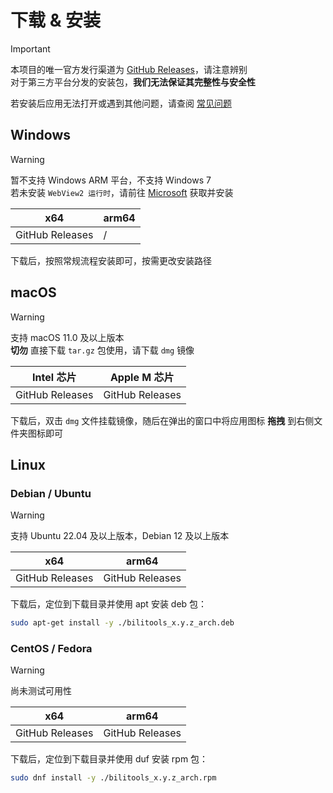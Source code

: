 <script setup>
const __APP_VERSION__ = '1.4.2';
</script>

# 下载 & 安装

> [!IMPORTANT]
> 本项目的唯一官方发行渠道为 [GitHub Releases](https://github.com/btjawa/BiliTools/releases)，请注意辨别<br>
> 对于第三方平台分发的安装包，**我们无法保证其完整性与安全性**

若安装后应用无法打开或遇到其他问题，请查阅 [常见问题](/help/)

## <i class="fa-brands fa-windows"></i> Windows

> [!WARNING]
> 暂不支持 Windows ARM 平台，不支持 Windows 7<br>
> 若未安装 `WebView2 运行时`，请前往 [Microsoft](https://developer.microsoft.com/en-us/microsoft-edge/webview2) 获取并安装

| x64 | arm64 |
| ------------------- | --------------- |
| <a target="_blank" :href="`https://github.com/btjawa/BiliTools/releases/download/v${__APP_VERSION__}/BiliTools_${__APP_VERSION__}_x64-setup.exe`">GitHub Releases</a> | / |

下载后，按照常规流程安装即可，按需更改安装路径

## <i class="fa-brands fa-apple"></i> macOS

> [!Warning]
> 支持 macOS 11.0 及以上版本<br>
> **切勿** 直接下载 `tar.gz` 包使用，请下载 `dmg` 镜像

| Intel 芯片 | Apple M 芯片 |
| ----------------------- | -------------------------- |
| <a target="_blank" :href="`https://github.com/btjawa/BiliTools/releases/download/v${__APP_VERSION__}/BiliTools_${__APP_VERSION__}_x64.dmg`">GitHub Releases</a> | <a target="_blank" :href="`https://github.com/btjawa/BiliTools/releases/download/v${__APP_VERSION__}/BiliTools_${__APP_VERSION__}_aarch64.dmg`">GitHub Releases</a> |

下载后，双击 `dmg` 文件挂载镜像，随后在弹出的窗口中将应用图标 **拖拽** 到右侧文件夹图标即可

## <i class="fa-brands fa-linux"></i> Linux

### <i class="fa-brands fa-debian"></i> Debian / <i class="fa-brands fa-ubuntu"></i> Ubuntu

> [!WARNING]
> 支持 Ubuntu 22.04 及以上版本，Debian 12 及以上版本<br>

| x64 | arm64 |
| ------------------- | --------------- |
| <a target="_blank" :href="`https://github.com/btjawa/BiliTools/releases/download/v${__APP_VERSION__}/bilitools_${__APP_VERSION__}_amd64.deb`">GitHub Releases</a> | <a target="_blank" :href="`https://github.com/btjawa/BiliTools/releases/download/v${__APP_VERSION__}/bilitools_${__APP_VERSION__}_arm64.deb`">GitHub Releases</a> |

下载后，定位到下载目录并使用 apt 安装 deb 包：

```bash
sudo apt-get install -y ./bilitools_x.y.z_arch.deb
```

### <i class="fa-brands fa-centos"></i> CentOS / <i class="fa-brands fa-fedora"></i> Fedora

> [!WARNING]
> 尚未测试可用性<br>

| x64 | arm64 |
| ------------------- | --------------- |
| <a target="_blank" :href="`https://github.com/btjawa/BiliTools/releases/download/v${__APP_VERSION__}/bilitools_${__APP_VERSION__}_amd64.rpm`">GitHub Releases</a> | <a target="_blank" :href="`https://github.com/btjawa/BiliTools/releases/download/v${__APP_VERSION__}/bilitools_${__APP_VERSION__}_arm64.rpm`">GitHub Releases</a> |

下载后，定位到下载目录并使用 duf 安装 rpm 包：

```bash
sudo dnf install -y ./bilitools_x.y.z_arch.rpm
```
